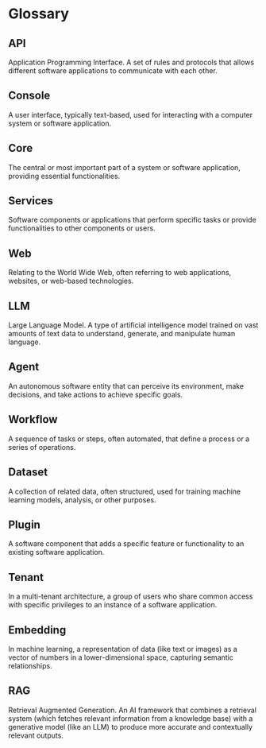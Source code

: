 # Glossary

## API

Application Programming Interface. A set of rules and protocols that allows
different software applications to communicate with each other.

## Console

A user interface, typically text-based, used for interacting with a computer
system or software application.

## Core

The central or most important part of a system or software application,
providing essential functionalities.

## Services

Software components or applications that perform specific tasks or provide
functionalities to other components or users.

## Web

Relating to the World Wide Web, often referring to web applications, websites, or
web-based technologies.

## LLM

Large Language Model. A type of artificial intelligence model trained on vast
amounts of text data to understand, generate, and manipulate human language.

## Agent

An autonomous software entity that can perceive its environment, make
decisions, and take actions to achieve specific goals.

## Workflow

A sequence of tasks or steps, often automated, that define a process or a
series of operations.

## Dataset

A collection of related data, often structured, used for training machine
learning models, analysis, or other purposes.

## Plugin

A software component that adds a specific feature or functionality to an
existing software application.

## Tenant

In a multi-tenant architecture, a group of users who share common access with
specific privileges to an instance of a software application.

## Embedding

In machine learning, a representation of data (like text or images) as a vector
of numbers in a lower-dimensional space, capturing semantic relationships.

## RAG

Retrieval Augmented Generation. An AI framework that combines a retrieval system
(which fetches relevant information from a knowledge base) with a generative
model (like an LLM) to produce more accurate and contextually relevant outputs.
